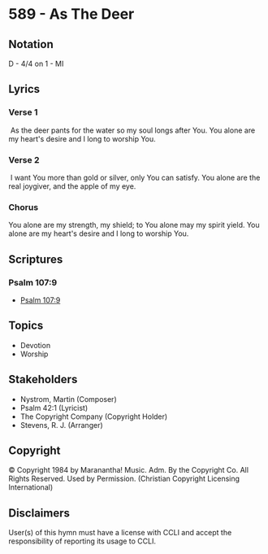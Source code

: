 # 589 - As The Deer

## Notation

D - 4/4 on 1 - MI

## Lyrics

### Verse 1

 As the deer pants for the water so my soul longs after You. You alone are my heart's desire and I long to worship You. 

### Verse 2

 I want You more than gold or silver, only You can satisfy. You alone are the real joygiver, and the apple of my eye. 

### Chorus

You alone are my strength, my shield; to You alone may my spirit yield.  You alone are my heart's desire and I long to worship You. 


## Scriptures

### Psalm 107:9

- [Psalm 107:9](https://www.biblegateway.com/passage/?search=Psalm%20107%3A9)


## Topics

- Devotion
- Worship

## Stakeholders

- Nystrom, Martin (Composer)
- Psalm 42:1 (Lyricist)
- The Copyright Company (Copyright Holder)
- Stevens, R. J. (Arranger)

## Copyright

© Copyright 1984 by Maranantha! Music. Adm. By the Copyright Co. All Rights Reserved. Used by Permission.
(Christian Copyright Licensing International)

## Disclaimers

User(s) of this hymn must have a license with CCLI and accept the responsibility of reporting its usage to CCLI.

